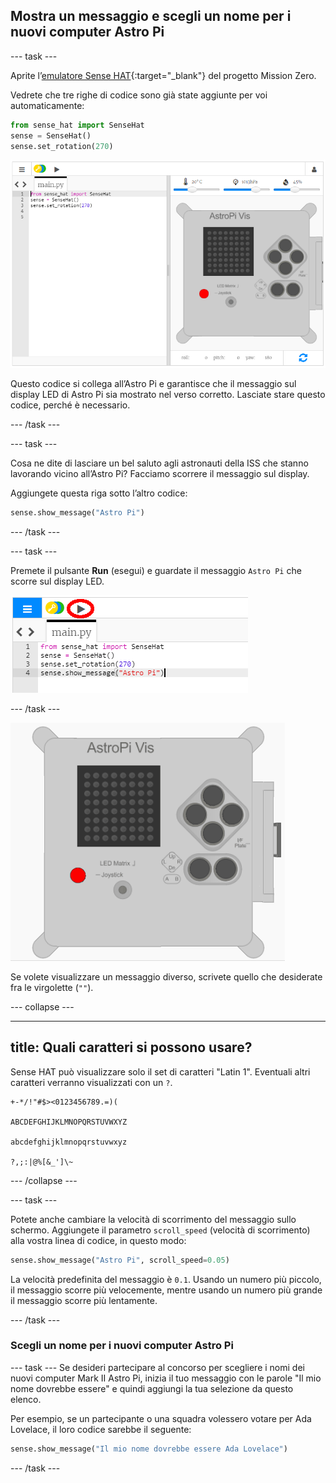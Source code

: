 ## Mostra un messaggio e scegli un nome per i nuovi computer Astro Pi

--- task ---

Aprite l’[emulatore Sense HAT](https://trinket.io/mission-zero){:target="_blank"} del progetto Mission Zero.

Vedrete che tre righe di codice sono già state aggiunte per voi automaticamente:

```python
from sense_hat import SenseHat
sense = SenseHat()
sense.set_rotation(270)
```

![emulatore sense hat](images/sense-hat-emulator2.png)

Questo codice si collega all’Astro Pi e garantisce che il messaggio sul display LED di Astro Pi sia mostrato nel verso corretto. Lasciate stare questo codice, perché è necessario.

--- /task ---

--- task ---

Cosa ne dite di lasciare un bel saluto agli astronauti della ISS che stanno lavorando vicino all’Astro Pi? Facciamo scorrere il messaggio sul display.

Aggiungete questa riga sotto l’altro codice:

```python
sense.show_message("Astro Pi")
```

--- /task ---

--- task ---

Premete il pulsante **Run** (esegui) e guardate il messaggio `Astro Pi` che scorre sul display LED.

![mostra il codice del messaggio fai clic su run (esegui)](images/show-message-code-annotated.PNG)

--- /task ---

![Messaggio scorrevole](images/scroll-message.gif)

Se volete visualizzare un messaggio diverso, scrivete quello che desiderate fra le virgolette (`""`).

--- collapse ---

---
title: Quali caratteri si possono usare?
---

Sense HAT può visualizzare solo il set di caratteri "Latin 1". Eventuali altri caratteri verranno visualizzati con un `?`.

```
+-*/!"#$><0123456789.=)(

ABCDEFGHIJKLMNOPQRSTUVWXYZ

abcdefghijklmnopqrstuvwxyz

?,;:|@%[&_']\~
```

--- /collapse ---

--- task ---

Potete anche cambiare la velocità di scorrimento del messaggio sullo schermo. Aggiungete il parametro `scroll_speed` (velocità di scorrimento) alla vostra linea di codice, in questo modo:

```python
sense.show_message("Astro Pi", scroll_speed=0.05)
```

La velocità predefinita del messaggio è `0.1`. Usando un numero più piccolo, il messaggio scorre più velocemente, mentre usando un numero più grande il messaggio scorre più lentamente.

--- /task ---

### Scegli un nome per i nuovi computer Astro Pi

--- task --- Se desideri partecipare al concorso per scegliere i nomi dei nuovi computer Mark II Astro Pi, inizia il tuo messaggio con le parole "Il mio nome dovrebbe essere" e quindi aggiungi la tua selezione da questo elenco.

Per esempio, se un partecipante o una squadra volessero votare per Ada Lovelace, il loro codice sarebbe il seguente:

```python
sense.show_message("Il mio nome dovrebbe essere Ada Lovelace")
```
--- /task ---



